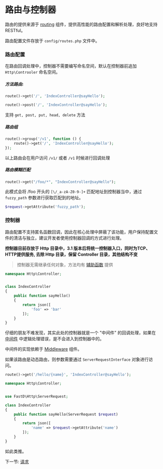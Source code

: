 # 路由与控制器

路由的提供来源于 [routing](https://github.com/JanHuang/routing) 组件，提供高性能的路由配置和解析处理，良好地支持 RESTful。

路由配置文件存放于 `config/routes.php` 文件中。

### 路由配置

在路由回调处理中，控制器不需要编写命名空间，默认在控制器前追加 `Http\Controoler` 命名空间。

##### 方法路由:
 
```php
route()->get('/', 'IndexController@sayHello');
``` 

```php
route()->post('/', 'IndexController@sayHello');
```

支持 `get, post, put, head, delete` 方法

##### 路由组

```php
route()->group('/v1', function () {
    route()->get('/', 'IndexController@sayHello');
});
```

以上路由会在用户访问 `/v1/` 或者 `/v1` 时候进行回调处理

##### 路由模糊匹配

```php
route()->get("/foo/*", "IndexController@sayHello");
```

此模式会将 /foo 开头的 `[\/_a-zA-Z0-9-]+` 匹配地址到控制器当中，通过 `fuzzy_path` 参数进行获取匹配到的地址。

```php
$request->getAttribute('fuzzy_path');
```

### 控制器

路由配置不支持匿名函数回调，因此在核心处理中屏蔽了该功能，用户保持配置文件的清洁与独立，建议开发者使用控制器回调的方式进行处理。

**控制器目前存放于 Http 目录中，3.1 版本后将统一控制器入口，同时为TCP、HTTP提供服务, 去除 Http 目录，保留 Controller 目录，其他结构不变**

> 控制器无需继承任何对象，方法均有 [辅助函数](zh-cn/3.0/3-5-helpers.md) 提供

```php
namespace Http\Controller;


class IndexController
{
    public function sayHello()
    {
        return json([
            'foo' => 'bar'
        ]);
    }
}
```

仔细的朋友不难发现，其实此处的控制器就是一个 "中间件" 的回调处理，如果在 [中间件](zh-cn/3.0/3-2-middleware.md) 中逻辑处理错误，是不会进入到控制器中的。

中间件的实现依赖于 [Middleware](https://github.com/JanHuang/middleware) 组件。

如果该路由是动态路由，则参数需要通过 `ServerRequestInterface` 对象进行访问。

```php
route()->get('/hello/{name}', 'IndexController@sayHello');
```

```php
namespace Http\Controller;


use FastD\Http\ServerRequest;

class IndexController
{
    public function sayHello(ServerRequest $request)
    {
        return json([
            'name' => $request->getAttribute('name')
        ]);
    }
}
```

如此类推。

下一节: [请求](zh-cn/3.0/2-2-request-handling.md)
